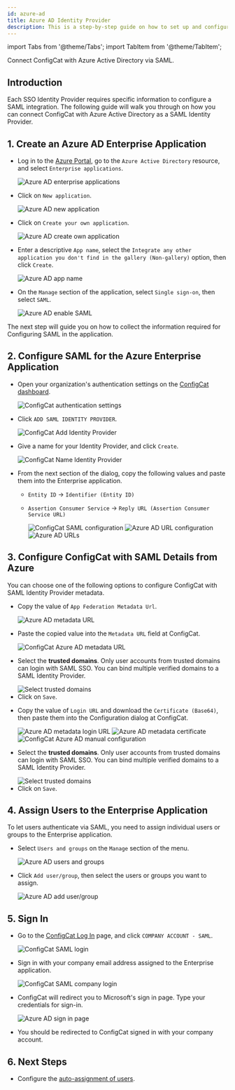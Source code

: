 ```yaml
---
id: azure-ad
title: Azure AD Identity Provider
description: This is a step-by-step guide on how to set up and configure Azure AD as a SAML Identity Provider for your organization.
---
```


import Tabs from '@theme/Tabs';
import TabItem from '@theme/TabItem';

Connect ConfigCat with Azure Active Directory via SAML.

## Introduction

Each SSO Identity Provider requires specific information to configure a SAML integration. The following guide will walk you through on how you can connect ConfigCat with Azure Active Directory as a SAML Identity Provider.

## 1. Create an Azure AD Enterprise Application

- Log in to the <a href="https://portal.azure.com/" target="_blank">Azure Portal</a>, go to the `Azure Active Directory` resource, and select `Enterprise applications`.

  <img className="saml-tutorial-img zoomable" src="/docs/assets/saml/azure-ad/eapplications.png" alt="Azure AD enterprise applications"/>

- Click on `New application`.

  <img className="saml-tutorial-img zoomable" src="/docs/assets/saml/azure-ad/new_app.png" alt="Azure AD new application"/>

- Click on `Create your own application`.

  <img className="saml-tutorial-img zoomable" src="/docs/assets/saml/azure-ad/create_app.png" alt="Azure AD create own application"/>

- Enter a descriptive `App name`, select the `Integrate any other application you don't find in the gallery (Non-gallery)` option, then click `Create`.

  <img className="saml-tutorial-img zoomable" src="/docs/assets/saml/azure-ad/app_name.png" alt="Azure AD app name"/>

- On the `Manage` section of the application, select `Single sign-on`, then select `SAML`.

  <img className="saml-tutorial-img zoomable" src="/docs/assets/saml/azure-ad/enable_saml.png" alt="Azure AD enable SAML"/>

The next step will guide you on how to collect the information required for Configuring SAML in the application.

## 2. Configure SAML for the Azure Enterprise Application

- Open your organization's authentication settings on the <a href="https://app.configcat.com/organization/authentication" target="_blank">ConfigCat dashboard</a>.

  <img className="saml-tutorial-img zoomable" src="/docs/assets/saml/dashboard/authentication.png" alt="ConfigCat authentication settings"/>

- Click `ADD SAML IDENTITY PROVIDER`.

  <img className="saml-tutorial-img zoomable" src="/docs/assets/saml/dashboard/add_idp.png" alt="ConfigCat Add Identity Provider" />

- Give a name for your Identity Provider, and click `Create`.

  <img className="saml-tutorial-img zoomable" src="/docs/assets/saml/dashboard/idp_name.png" alt="ConfigCat Name Identity Provider" />

- From the next section of the dialog, copy the following values and paste them into the Enterprise application.

  - `Entity ID` -> `Identifier (Entity ID)`
  - `Assertion Consumer Service` -> `Reply URL (Assertion Consumer Service URL)`

    <img className="saml-tutorial-img zoomable" src="/docs/assets/saml/dashboard/saml_idp_config.png" alt="ConfigCat SAML configuration" />

    <img className="saml-tutorial-img zoomable" src="/docs/assets/saml/azure-ad/saml_urls.png" alt="Azure AD URL configuration" />

    <img className="saml-tutorial-img zoomable" src="/docs/assets/saml/azure-ad/ad_urls.png" alt="Azure AD URLs" />

## 3. Configure ConfigCat with SAML Details from Azure

You can choose one of the following options to configure ConfigCat with SAML Identity Provider metadata.

<Tabs>
  <TabItem value="metadataUrl" label="Metadata URL" default>
    <ul>
      <li>
        <p>Copy the value of <code>App Federation Metadata Url</code>.</p>
        <img className="saml-tutorial-img zoomable" src="/docs/assets/saml/azure-ad/metadata_url.png" alt="Azure AD metadata URL" />
      </li>
      <li>
        <p>Paste the copied value into the <code>Metadata URL</code> field at ConfigCat.</p>
        <img className="saml-tutorial-img zoomable" src="/docs/assets/saml/azure-ad/cc_metadata_new.png" alt="ConfigCat Azure AD metadata URL" />
      </li>
      <li>
        <p>Select the <strong>trusted domains</strong>. Only user accounts from trusted domains can login with SAML SSO. You can bind multiple verified domains to a SAML Identity Provider.</p>
        <img className="saml-tutorial-img zoomable" src="/docs/assets/saml/dashboard/select_trusted_domains.png" alt="Select trusted domains" />
      </li>
      <li>
        Click on <code>Save</code>.
      </li>
    </ul>
  </TabItem>
  <TabItem value="manual" label="Manual Configuration">
    <ul>
      <li>
        <p>Copy the value of <code>Login URL</code> and download the <code>Certificate (Base64)</code>, then paste them into the Configuration dialog at ConfigCat.</p>
        <img className="saml-tutorial-img zoomable" src="/docs/assets/saml/azure-ad/metadata_logon.png" alt="Azure AD metadata login URL" />
        <img className="saml-tutorial-img zoomable" src="/docs/assets/saml/azure-ad/metadata_cert.png" alt="Azure AD metadata certificate"/>
        <img className="saml-tutorial-img zoomable" src="/docs/assets/saml/azure-ad/cc_manual_new.png" alt="ConfigCat Azure AD manual configuration"/>
      </li>
      <li>
        <p>Select the <strong>trusted domains</strong>. Only user accounts from trusted domains can login with SAML SSO. You can bind multiple verified domains to a SAML Identity Provider.</p>
        <img className="saml-tutorial-img zoomable" src="/docs/assets/saml/dashboard/select_trusted_domains.png" alt="Select trusted domains" />
      </li>
      <li>
        Click on <code>Save</code>.
      </li>
    </ul>
  </TabItem>
</Tabs>

## 4. Assign Users to the Enterprise Application

To let users authenticate via SAML, you need to assign individual users or groups to the Enterprise application.

- Select `Users and groups` on the `Manage` section of the menu.

  <img className="saml-tutorial-img zoomable" src="/docs/assets/saml/azure-ad/users_groups.png" alt="Azure AD users and groups" />

- Click `Add user/group`, then select the users or groups you want to assign.

  <img className="saml-tutorial-img zoomable" src="/docs/assets/saml/azure-ad/add_users.png" alt="Azure AD add user/group" />

## 5. Sign In

- Go to the <a href="https://app.configcat.com/auth/login" target="_blank">ConfigCat Log In</a> page, and click `COMPANY ACCOUNT - SAML`.

  <img className="saml-tutorial-img zoomable" src="/docs/assets/saml/dashboard/saml_login.png" alt="ConfigCat SAML login"  />

- Sign in with your company email address assigned to the Enterprise application.

  <img className="saml-tutorial-img zoomable" src="/docs/assets/saml/dashboard/company_email.png" alt="ConfigCat SAML company login"  />

- ConfigCat will redirect you to Microsoft's sign in page. Type your credentials for sign-in.

  <img className="saml-tutorial-img zoomable" src="/docs/assets/saml/azure-ad/login.png" alt="Azure AD sign in page" />

- You should be redirected to ConfigCat signed in with your company account.

## 6. Next Steps

- Configure the [auto-assignment of users](/docs/advanced/team-management/auto-assign-users).
